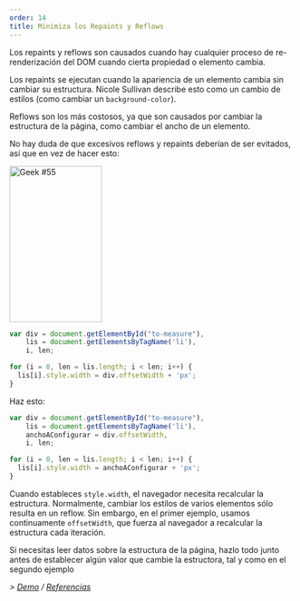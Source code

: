 ```yaml
---
order: 14
title: Minimiza los Repaints y Reflows
---
```


Los repaints y reflows son causados cuando hay cualquier proceso de re-renderización del DOM cuando cierta propiedad o elemento cambia.

Los repaints se ejecutan cuando la apariencia de un elemento cambia sin cambiar su estructura. Nicole Sullivan describe esto como un cambio de estilos (como cambiar un `background-color`).

Reflows son los más costosos, ya que son causados por cambiar la estructura de la página, como cambiar el ancho de un elemento.

No hay duda de que excesivos reflows y repaints deberían de ser evitados, así que en vez de hacer esto:

<div class="img-right">
  <img id="geek-55" class="icos-geek" src="http://browserdiet.com/en/assets/img/55.png" alt="Geek #55" width="163" height="275" />
</div>

```js
var div = document.getElementById("to-measure"),
    lis = document.getElementsByTagName('li'),
    i, len;

for (i = 0, len = lis.length; i < len; i++) {
  lis[i].style.width = div.offsetWidth + 'px';
}
```

Haz esto:

```js
var div = document.getElementById("to-measure"),
    lis = document.getElementsByTagName('li'),
    anchoAConfigurar = div.offsetWidth,
    i, len;

for (i = 0, len = lis.length; i < len; i++) {
  lis[i].style.width = anchoAConfigurar + 'px';
}
```

Cuando estableces `style.width`, el navegador necesita recalcular la estructura. Normalmente, cambiar los estilos de varios elementos sólo resulta en un reflow. Sin embargo, en el primer ejemplo, usamos continuamente `offsetWidth`, que fuerza al navegador a recalcular la estructura cada iteración.

Si necesitas leer datos sobre la estructura de la página, hazlo todo junto antes de establecer algún valor que cambie la estructora, tal y como en el segundo ejemplo

*> [Demo](http://jsbin.com/aqavin/2/quiet) / [Referencias](https://github.com/zenorocha/browser-diet/wiki/References#minimize-repaints-and-reflows)*
